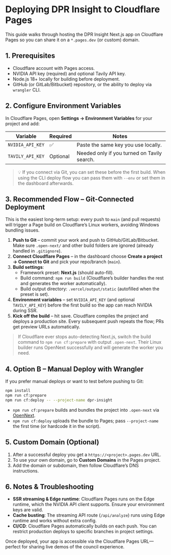 # Deploying DPR Insight to Cloudflare Pages

This guide walks through hosting the DPR Insight Next.js app on Cloudflare Pages so you can share it on a `*.pages.dev` (or custom) domain.

## 1. Prerequisites

- Cloudflare account with Pages access.
- NVIDIA API key (required) and optional Tavily API key.
- Node.js 18+ locally for building before deployment.
- GitHub (or GitLab/Bitbucket) repository, or the ability to deploy via `wrangler` CLI.

## 2. Configure Environment Variables

In Cloudflare Pages, open **Settings → Environment Variables** for your project and add:

| Variable | Required | Notes |
| --- | --- | --- |
| `NVIDIA_API_KEY` | ✅ | Paste the same key you use locally. |
| `TAVILY_API_KEY` | Optional | Needed only if you turned on Tavily search. |

> 💡 If you connect via Git, you can set these before the first build. When using the CLI deploy flow you can pass them with `--env` or set them in the dashboard afterwards.

## 3. Recommended Flow – Git-Connected Deployment

This is the easiest long-term setup: every push to `main` (and pull requests) will trigger a Page build on Cloudflare’s Linux workers, avoiding Windows bundling issues.

1. **Push to Git** – commit your work and push to GitHub/GitLab/Bitbucket. Make sure `.open-next/` and other build folders are ignored (already handled in `.gitignore`).
2. **Connect Cloudflare Pages** – in the dashboard choose **Create a project → Connect to Git** and pick your repo/branch (`main`).
3. **Build settings**:
   - Framework preset: **Next.js** (should auto-fill).
   - Build command: `npm run build` (Cloudflare’s builder handles the rest and generates the worker automatically).
   - Build output directory: `.vercel/output/static` (autofilled when the preset is set).
4. **Environment variables** – set `NVIDIA_API_KEY` (and optional `TAVILY_API_KEY`) before the first build so the app can reach NVIDIA during SSR.
5. **Kick off the build** – hit save. Cloudflare compiles the project and deploys a production site. Every subsequent push repeats the flow; PRs get preview URLs automatically.

> If Cloudflare ever stops auto-detecting Next.js, switch the build command to `npm run cf:prepare` with output `.open-next`. Their Linux builder runs OpenNext successfully and will generate the worker you need.

## 4. Option B – Manual Deploy with Wrangler

If you prefer manual deploys or want to test before pushing to Git:

```bash
npm install
npm run cf:prepare
npm run cf:deploy -- --project-name dpr-insight
```

- `npm run cf:prepare` builds and bundles the project into `.open-next` via [OpenNext](https://opennext.js.org/cloudflare).
- `npm run cf:deploy` uploads the bundle to Pages; pass `--project-name` the first time (or hardcode it in the script).

## 5. Custom Domain (Optional)

1. After a successful deploy you get a `https://<project>.pages.dev` URL.
2. To use your own domain, go to **Custom Domains** in the Pages project.
3. Add the domain or subdomain, then follow Cloudflare’s DNS instructions.

## 6. Notes & Troubleshooting

- **SSR streaming & Edge runtime**: Cloudflare Pages runs on the Edge runtime, which the NVIDIA API client supports. Ensure your environment keys are valid.
- **Cache busting**: The streaming API route (`/api/analyze`) runs using Edge runtime and works without extra config.
- **CI/CD**: Cloudflare Pages automatically builds on each push. You can restrict production deploys to specific branches in project settings.

Once deployed, your app is accessible via the Cloudflare Pages URL—perfect for sharing live demos of the council experience.
